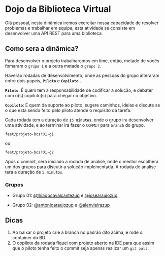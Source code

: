 # Dojo da Biblioteca Virtual

Olá pessoal, nesta dinâmica iremos exercitar nossa capacidade de resolver problemas e trabalhar em equipe, esta atividade se consiste em desenvolver uma API REST para uma biblioteca. 

## Como sera a dinâmica?

Para desenvolver o projeto trabalharemos em time, então, metade de vocês fomaram o `grupo 1` e a outra metade o `grupo 2`.

Haverão rodadas de desenvolvimento, onde as pessoas do grupo alteraram entre dois papeis, **`Piloto`**  e **`Copiloto`** .

**`Piloto`**: É quem tem a responsabilidade de codificar a solução, e debater com o(s) copiloto(s) para chegar no objetivo.


**`Copiloto`**: É quem da suporte ao piloto, sugere caminhos, ideias e discute se o que esta sendo feito pelo piloto atende o requisito da tarefa. 

Cada rodada tem a duração de **`15 minutos`**,  onde o grupo ira desenvolver uma atividade, e ao terminar ira fazer o `COMMIT` para `branch` do grupo. 

``` 
feat/projeto-bcsr01-g1
```

ou  

``` 
feat/projeto-bcsr01-g2
```

Após o commit, será iniciado a rodada de analise, onde o mentor escolherá um dos grupos para discutir a solução implementada. A rodada de analise terá a duração de `5 minutos`.



### Grupos

- Grupo 01: [@thiagocavalcantezup](https://github.com/thiagocavalcantezup) e [@josearaujozup](https://github.com/josearaujozup)

- Grupo 02: [@antonioaraujozup](https://github.com/antonioaraujozup) e [@alenvieirazup](https://github.com/alenvieirazup)

## Dicas

1. Ao baixar o projeto crie a branch no padrão dito acima, e rode o container do BD.
2. O copiloto da rodada fiquei com projeto aberto na IDE para que assim que o piloto tenha feito o commit seja apenas realizar um `git pull`.
